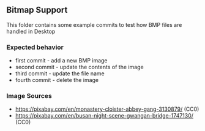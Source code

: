 ## Bitmap Support

This folder contains some example commits to test how BMP files are handled in Desktop

### Expected behavior

 - first commit - add a new BMP image
 - second commit - update the contents of the image
 - third commit - update the file name
 - fourth commit - delete the image

### Image Sources

 - https://pixabay.com/en/monastery-cloister-abbey-gang-3130879/ (CC0)
 - https://pixabay.com/en/busan-night-scene-gwangan-bridge-1747130/ (CC0)
